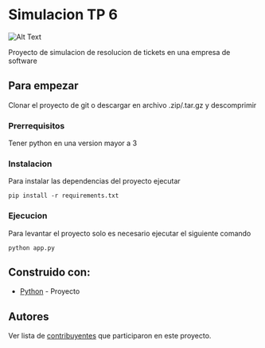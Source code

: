 # Simulacion TP 6
![Alt Text](https://i.imgur.com/8h3D3FI.png) 

Proyecto de simulacion de resolucion de tickets en una empresa de software

## Para empezar

Clonar el proyecto de git o descargar en archivo .zip/.tar.gz y descomprimir

### Prerrequisitos

Tener python en una version mayor a 3

### Instalacion

Para instalar las dependencias del proyecto ejecutar

```
pip install -r requirements.txt
```

### Ejecucion

Para levantar el proyecto solo es necesario ejecutar el siguiente comando

```
python app.py
```

## Construido con:

* [Python](https://docs.python.org/3/) - Proyecto

## Autores

Ver lista de [contribuyentes](https://github.com/brianwolf/simulacion_tp_6/contributors) que participaron en este proyecto.
